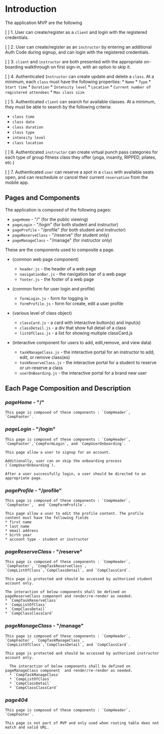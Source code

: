# Introduction

The application MVP are the following

[ ] 1. User can create/register as a `client` and login with the registered credentials.

[ ] 2. User can create/register as an `instructor` by entering an additional Auth Code during signup, and can login with the registered credentials.

[ ] 3. `client` and `instructor` are both presented with the appropriate on-boarding walkthrough on first sign-in, with an option to skip it.

[ ] 4. Authenticated `Instructor` can create update and delete a `class`. At a minimum, each `class` must have the following properties:
    * `Name`
    * `Type`
    * `Start time`
    * `Duration`
    * `Intensity level`
    * `Location`
    * `Current number of registered attendees`
    * `Max class size`

[ ] 5. Authenticated `client` can search for available classes. At a minimum, they must be able to search by the following criteria:
   * `class time`
   * `class date`
   * `class duration`
   * `class type`
   * `intensity level`
   * `class location`

[ ] 6. Authenticated `instructor` can create virtual punch pass categories for each type of group fitness class they offer (yoga, insanity, RIPPED, pilates, etc.)

[ ] 7. Authenticated `user` can reserve a spot in a `class` with available seats open, and can reschedule or cancel their current `reservation` from the mobile app.

## Pages and Components

The application is composed of the following pages:
 * `pageHome` - "/" (for the public viewing)
 * `pageLogin` - "/login" (for both student and instructor)
 * `pageProfile` - "/profile" (for both student and instructor)
 * `pageReserveClass` - "/reserve" (for student only)
 * `pageManageClass` - "/manage" (for instructor only)

These are the components used to composite a page.
  * (common web page component)
    * `header.js` - the header of a web page
    * `navigationBar.js` - the navigation bar of a web page
    * `footer.js` - the footer of a web page
  
  * (common form for user login and profile)  
    * `formLogin.js` - form for logging in
    * `formProfile.js` - form for create, edit a user profile
  
  * (various level of class object)
    * `classCard.js` - a card with interactive button(s) and input(s)
    * `classDetail.js` - a div that show full detail of a class
    * `listOfClass.js` - a list for showing multiple classCard.js
  
  * (interactive component for users to add, edit,remove, and view data)
    * `taskManageClass.js` - the interactive portal for an instructor to add, edit, or remove class(es)
    * `taskReserveClass.js` - the interactive portal for a student to reserve or un-reserve a class
    * `userOnBoarding.js` - the interactive portal for a brand new user

## Each Page Composition and Description
### *pageHome* - "/"

    This page is composed of these components : `CompHeader`, `CompFooter`.

### *pageLogin* - "/login"

    This page is composed of these components : `CompHeader`, `CompFooter`,`CompFormLogin`, and `CompUserOnboarding`.

    This page allow a user to signup for an account.

    Additionally, user can on skip the onboarding process (`CompUserOnboarding`).

    After a user successfully login, a user should be directed to an appropriate page.

### *pageProfile* - "/profile"

    This page is composed of these components : `CompHeader`, `CompFooter`,  and `CompFormProfile`.

    This page allow a user to edit the profile content. The profile content must have the following fields
    * first name
    * last name
    * email address
    * birth year
    * account type - student or instructor

### *pageReserveClass* - "/reserve"

    This page is composed of these components : `CompHeader`, `CompFooter`, `CompTaskReserveClass`, `CompListOfClass`,`CompClassDetail`, and `CompClassCard`.

    This page is protected and should be accessed by authorized student account only.

    The interaction of below components shall be defined on pageReserveClass component and render/re-render as needed.
    * `CompTaskReserveClass`
    * `CompListOfClass`
    * `CompClassDetail`
    * `CompClassClassCard`

### *pageManageClass* - "/manage"

    This page is composed of these components : `CompHeader`, `CompFooter`, `CompTaskManageClass`, `CompListOfClass`,`CompClassDetail`, and `CompClassCard`.

    This page is protected and should be accessed by authorized instructor account only.

      The interaction of below components shall be defined on pageManageClass component  and render/re-render as needed.
      * `CompTaskManageClass`
      * `CompListOfClass`
      * `CompClassDetail`
      * `CompClassClassCard`
  
### *page404*

    This page is composed of these components : `CompHeader`, `CompFooter`.

    This page is not part of MVP and only used when routing table does not match and valid URL.
